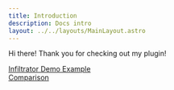 ```yaml
---
title: Introduction
description: Docs intro
layout: ../../layouts/MainLayout.astro
---
```


Hi there! Thank you for checking out my plugin!

[Infiltrator Demo Example](https://www.youtube.com/watch?v=vWRDF49hjjo)<br>
[Comparison](https://www.youtube.com/watch?v=1uviTtuZei8)
